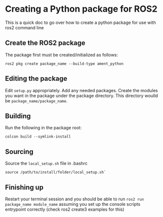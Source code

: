 # Creating a Python package for ROS2

This is a quick doc to go over how to create a python package for use with ros2 command line

## Create the ROS2 package

The package first must be created/initialized as follows:

```
ros2 pkg create package_name --build-type ament_python
```

## Editing the package
Edit `setup.py` appropriately. Add any needed packages. Create the modules you want in the package under the package directory. This directory woulld be `package_name/package_name`. 

## Building

Run the following in the package root:

```
colcon build --symlink-install
```

## Sourcing
Source the `local_setup.sh` file in .bashrc

```
source /path/to/install/folder/local_setup.sh`
```

## Finishing up

Restart your terminal session and you should be able to run `ros2 run package_name module_name` assuming you set up the console scripts entrypoint correctly (check ros2 create3 examples for this)
